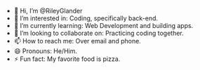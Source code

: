 - 👋 Hi, I’m @RileyGlander
- 👀 I’m interested in: Coding, specifically back-end. 
- 🌱 I’m currently learning: Web Development and building apps.
- 💞️ I’m looking to collaborate on: Practicing coding together.
- 📫 How to reach me: Over email and phone.
- 😄 Pronouns: He/Him.
- ⚡ Fun fact: My favorite food is pizza.

<!---
RileyGlander/RileyGlander is a ✨ special ✨ repository because its `README.md` (this file) appears on your GitHub profile.
You can click the Preview link to take a look at your changes.
--->
